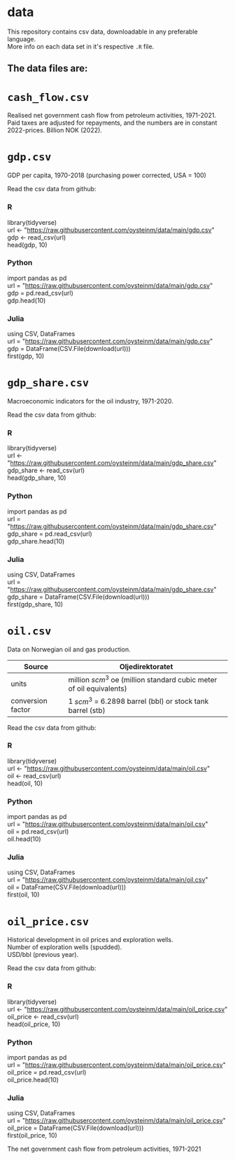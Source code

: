# data

This repository contains csv data, downloadable in any preferable language.  
More info on each data set in it's respective `.R` file.

## The data files are:

# `cash_flow.csv`

Realised net government cash flow from petroleum activities, 1971-2021. Paid taxes are adjusted for repayments, and the numbers are in constant 2022-prices. Billion NOK (2022).

# `gdp.csv`

GDP per capita, 1970-2018 (purchasing power corrected, USA = 100)

Read the csv data from github:

### R

  library(tidyverse)  
  url <- "https://raw.githubusercontent.com/oysteinm/data/main/gdp.csv"  
  gdp <- read_csv(url)  
  head(gdp, 10)  

### Python

  import pandas as pd  
  url = "https://raw.githubusercontent.com/oysteinm/data/main/gdp.csv"  
  gdp = pd.read_csv(url)  
  gdp.head(10)  

### Julia

  using CSV, DataFrames  
  url = "https://raw.githubusercontent.com/oysteinm/data/main/gdp.csv"  
  gdp = DataFrame(CSV.File(download(url)))  
  first(gdp, 10)  

# `gdp_share.csv`

Macroeconomic indicators for the oil industry, 1971-2020. 

Read the csv data from github:

### R

  library(tidyverse)  
  url <- "https://raw.githubusercontent.com/oysteinm/data/main/gdp_share.csv"  
  gdp_share <- read_csv(url)  
  head(gdp_share, 10)  

### Python

  import pandas as pd  
  url = "https://raw.githubusercontent.com/oysteinm/data/main/gdp_share.csv"  
  gdp_share = pd.read_csv(url)  
  gdp_share.head(10)  

### Julia

  using CSV, DataFrames  
  url = "https://raw.githubusercontent.com/oysteinm/data/main/gdp_share.csv"  
  gdp_share = DataFrame(CSV.File(download(url)))  
  first(gdp_share, 10)  

# `oil.csv`

Data on Norwegian oil and gas production.

| Source   | Oljedirektoratet  |
|---|---|
| units  | million $scm^3$ oe (million standard cubic meter of oil equivalents)   |
| conversion factor   | 1 $scm^3$ = 6.2898 barrel (bbl) or stock tank barrel (stb)  |

Read the csv data from github:

### R

  library(tidyverse)  
  url <- "https://raw.githubusercontent.com/oysteinm/data/main/oil.csv"  
  oil <- read_csv(url)  
  head(oil, 10)  

### Python

  import pandas as pd  
  url = "https://raw.githubusercontent.com/oysteinm/data/main/oil.csv"  
  oil = pd.read_csv(url)  
  oil.head(10)  

### Julia

  using CSV, DataFrames  
  url = "https://raw.githubusercontent.com/oysteinm/data/main/oil.csv"  
  oil = DataFrame(CSV.File(download(url)))  
  first(oil, 10)  

# `oil_price.csv`

Historical development in oil prices and exploration wells.  
Number of exploration wells (spudded).  
USD/bbl (previous year).

Read the csv data from github:

### R

  library(tidyverse)  
  url <- "https://raw.githubusercontent.com/oysteinm/data/main/oil_price.csv"  
  oil_price <- read_csv(url)  
  head(oil_price, 10)  

### Python

  import pandas as pd  
  url = "https://raw.githubusercontent.com/oysteinm/data/main/oil_price.csv"  
  oil_price = pd.read_csv(url)  
  oil_price.head(10)  

### Julia

  using CSV, DataFrames  
  url = "https://raw.githubusercontent.com/oysteinm/data/main/oil_price.csv"  
  oil_price = DataFrame(CSV.File(download(url)))  
  first(oil_price, 10)  



The net government cash flow from petroleum activities, 1971-2021												
